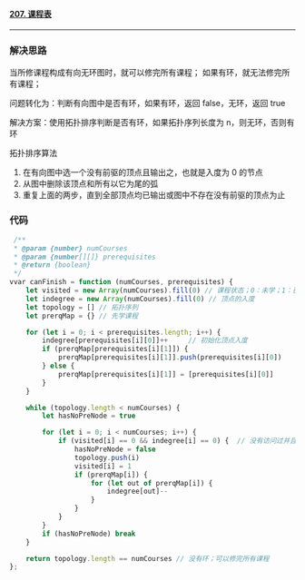 #### [207. 课程表](https://leetcode.cn/problems/course-schedule/)

---

### 解决思路

当所修课程构成有向无环图时，就可以修完所有课程；
如果有环，就无法修完所有课程；

问题转化为：判断有向图中是否有环，如果有环，返回 false，无环，返回 true

解决方案：使用拓扑排序判断是否有环，如果拓扑序列长度为 n，则无环，否则有环

拓扑排序算法

1. 在有向图中选一个没有前驱的顶点且输出之，也就是入度为 0 的节点
2. 从图中删除该顶点和所有以它为尾的弧
3. 重复上面的两步，直到全部顶点均已输出或图中不存在没有前驱的顶点为止

### 代码

```javascript
 /**
 * @param {number} numCourses
 * @param {number[][]} prerequisites
 * @return {boolean}
 */
vvar canFinish = function (numCourses, prerequisites) {
    let visited = new Array(numCourses).fill(0) // 课程状态；0：未学；1：已学
    let indegree = new Array(numCourses).fill(0) // 顶点的入度
    let topology = [] // 拓扑序列
    let prerqMap = {} // 先学课程

    for (let i = 0; i < prerequisites.length; i++) {
        indegree[prerequisites[i][0]]++     // 初始化顶点入度
        if (prerqMap[prerequisites[i][1]]) {
            prerqMap[prerequisites[i][1]].push(prerequisites[i][0])
        } else {
            prerqMap[prerequisites[i][1]] = [prerequisites[i][0]]
        }
    }

    while (topology.length < numCourses) {
        let hasNoPreNode = true

        for (let i = 0; i < numCourses; i++) {
            if (visited[i] == 0 && indegree[i] == 0) {  // 没有访问过并且没有前驱（入度为0）的顶点
                hasNoPreNode = false
                topology.push(i)
                visited[i] = 1
                if (prerqMap[i]) {
                    for (let out of prerqMap[i]) {
                        indegree[out]--
                    }
                }
            }
        }
        if (hasNoPreNode) break
    }

    return topology.length == numCourses // 没有环；可以修完所有课程
};
```
